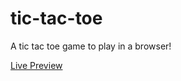 # tic-tac-toe
A tic tac toe game to play in a browser!

[Live Preview](https://jhaseldendev.github.io/tic-tac-toe/)
